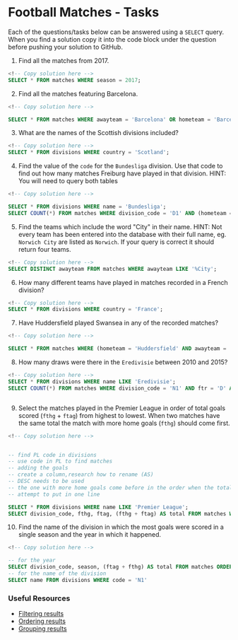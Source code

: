 # Football Matches - Tasks

Each of the questions/tasks below can be answered using a `SELECT` query. When you find a solution copy it into the code block under the question before pushing your solution to GitHub.

1) Find all the matches from 2017.

```sql
<!-- Copy solution here -->
SELECT * FROM matches WHERE season = 2017;
```

2) Find all the matches featuring Barcelona.

```sql
<!-- Copy solution here -->

SELECT * FROM matches WHERE awayteam = 'Barcelona' OR hometeam = 'Barcelona';

```

3) What are the names of the Scottish divisions included?

```sql
<!-- Copy solution here -->
SELECT * FROM divisions WHERE country = 'Scotland';

```

4) Find the value of the `code` for the `Bundesliga` division. Use that code to find out how many matches Freiburg have played in that division. HINT: You will need to query both tables

```sql
<!-- Copy solution here -->

SELECT * FROM divisions WHERE name = 'Bundesliga';
SELECT COUNT(*) FROM matches WHERE division_code = 'D1' AND (hometeam = 'Freiburg' OR awayteam = 'Freiburg')

```

5)  Find the teams which include the word "City" in their name. HINT: Not every team has been entered into the database with their full name, eg. `Norwich City` are listed as `Norwich`. If your query is correct it should return four teams.

```sql
<!-- Copy solution here -->
SELECT DISTINCT awayteam FROM matches WHERE awayteam LIKE '%City';

```

6) How many different teams have played in matches recorded in a French division?

```sql
<!-- Copy solution here -->
SELECT * FROM divisions WHERE country = 'France';

```

7) Have Huddersfield played Swansea in any of the recorded matches?

```sql
<!-- Copy solution here -->

SELECT * FROM matches WHERE (hometeam = 'Huddersfield' AND awayteam = 'Swansea') OR (hometeam = 'Swansea' AND awayteam = 'Huddersfield');

```

8) How many draws were there in the `Eredivisie` between 2010 and 2015?

```sql
<!-- Copy solution here -->
SELECT * FROM divisions WHERE name LIKE 'Eredivisie';
SELECT COUNT(*) FROM matches WHERE division_code = 'N1' AND ftr = 'D' AND season BETWEEN 2010 AND 2015



```

9) Select the matches played in the Premier League in order of total goals scored (`fthg` + `ftag`) from highest to lowest. When two matches have the same total the match with more home goals (`fthg`) should come first. 

```sql
<!-- Copy solution here -->


-- find PL code in divisions
-- use code in PL to find matches 
-- adding the goals
-- create a column,research how to rename (AS)
-- DESC needs to be used
-- the one with more home goals come before in the order when the total is the same (HELP??)
-- attempt to put in one line

SELECT * FROM divisions WHERE name LIKE 'Premier League';
SELECT division_code, fthg, ftag, (fthg + ftag) AS total FROM matches WHERE division_code = 'E0' ORDER BY total DESC

```

10) Find the name of the division in which the most goals were scored in a single season and the year in which it happened.

```sql
<!-- Copy solution here -->

-- for the year
SELECT division_code, season, (ftag + fthg) AS total FROM matches ORDER BY total DESC;
-- for the name of the division
SELECT name FROM divisions WHERE code = 'N1'

```

### Useful Resources

- [Filtering results](https://www.w3schools.com/sql/sql_where.asp)
- [Ordering results](https://www.w3schools.com/sql/sql_orderby.asp)
- [Grouping results](https://www.w3schools.com/sql/sql_groupby.asp)